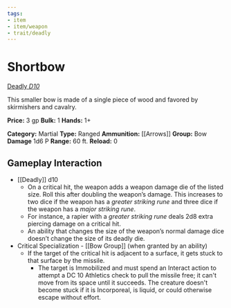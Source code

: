 ```yaml
---
tags:
- item
- item/weapon
- trait/deadly
---
```

# Shortbow

[Deadly _D10_](Deadly.md "Weapon Trait")

This smaller bow is made of a single piece of wood and favored by skirmishers and cavalry.

**Price:** 3 gp
**Bulk:** 1
**Hands:** 1+

**Category:** Martial
**Type:** Ranged
**Ammunition:** [[Arrows]]
**Group:** Bow
**Damage** 1d6 P
**Range:** 60 ft.
**Reload:** 0  

## Gameplay Interaction

- [[Deadly]] d10
	- On a critical hit, the weapon adds a weapon damage die of the listed size. Roll this after doubling the weapon’s damage. This increases to two dice if the weapon has a _greater striking rune_ and three dice if the weapon has a _major striking rune_. 
	- For instance, a rapier with a _greater striking rune_ deals 2d8 extra piercing damage on a critical hit. 
	- An ability that changes the size of the weapon’s normal damage dice doesn’t change the size of its deadly die.
- Critical Specialization - [[Bow Group]] (when granted by an ability)
	- If the target of the critical hit is adjacent to a surface, it gets stuck to that surface by the missile.
		- The target is Immobilized and must spend an Interact action to attempt a DC 10 Athletics check to pull the missile free; it can't move from its space until it succeeds. The creature doesn't become stuck if it is Incorporeal, is liquid, or could otherwise escape without effort.